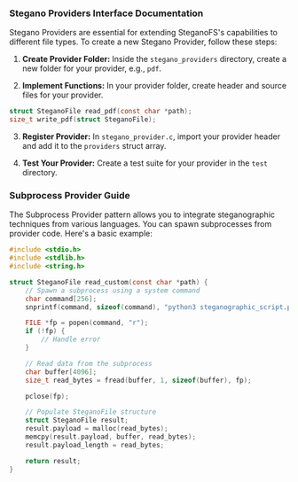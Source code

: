 ### Stegano Providers Interface Documentation

Stegano Providers are essential for extending SteganoFS's capabilities to different file types. To create a new Stegano Provider, follow these steps:

1. **Create Provider Folder:** Inside the `stegano_providers` directory, create a new folder for your provider, e.g., `pdf`.

2. **Implement Functions:** In your provider folder, create header and source files for your provider.

```c
struct SteganoFile read_pdf(const char *path);
size_t write_pdf(struct SteganoFile);
```

3. **Register Provider:** In `stegano_provider.c`, import your provider header and add it to the `providers` struct array.

4. **Test Your Provider:** Create a test suite for your provider in the `test` directory.


### Subprocess Provider Guide

The Subprocess Provider pattern allows you to integrate steganographic techniques from various languages. You can spawn subprocesses from provider code. Here's a basic example:

```c
#include <stdio.h>
#include <stdlib.h>
#include <string.h>

struct SteganoFile read_custom(const char *path) {
    // Spawn a subprocess using a system command
    char command[256];
    snprintf(command, sizeof(command), "python3 steganographic_script.py %s", path);

    FILE *fp = popen(command, "r");
    if (!fp) {
        // Handle error
    }

    // Read data from the subprocess
    char buffer[4096];
    size_t read_bytes = fread(buffer, 1, sizeof(buffer), fp);

    pclose(fp);

    // Populate SteganoFile structure
    struct SteganoFile result;
    result.payload = malloc(read_bytes);
    memcpy(result.payload, buffer, read_bytes);
    result.payload_length = read_bytes;

    return result;
}
```
